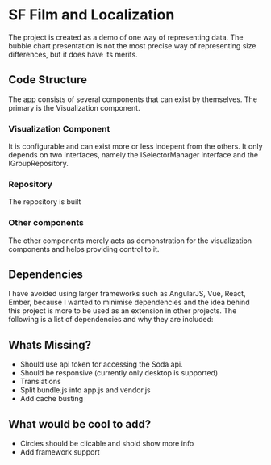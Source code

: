 

# SF Film and Localization 
The project is created as a demo of one way of representing data. 
The bubble chart presentation is not the most precise way of representing size differences, but it does have its merits. 

## Code Structure 
The app consists of several components that can exist by themselves. The primary is the Visualization component. 


### Visualization Component 
It is configurable and can exist more or less indepent from the others. It only depends on two interfaces, namely the ISelectorManager interface and the IGroupRepository. 


### Repository
The repository is built 

### Other components 
The other components merely acts as demonstration for the visualization components and helps providing control to it. 


## Dependencies 
I have avoided using larger frameworks such as AngularJS, Vue, React, Ember, because I wanted to minimise dependencies and the idea behind this project is more to be used as an extension in other projects. 
The following is a list of dependencies and why they are included: 


## Whats Missing?

 - Should use api token for accessing the Soda api.
 - Should be responsive (currently only desktop is supported)
 - Translations
 - Split bundle.js into app.js and vendor.js 
 - Add cache busting

## What would be cool to add?

 - Circles should be clicable and shold show more info
 - Add framework support 
